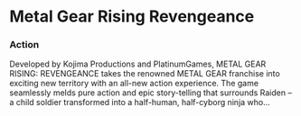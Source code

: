 # Metal Gear Rising Revengeance

### Action

Developed by Kojima Productions and PlatinumGames, METAL GEAR RISING: REVENGEANCE takes the renowned METAL GEAR franchise into exciting new territory with an all-new action experience. The game seamlessly melds pure action and epic story-telling that surrounds Raiden – a child soldier transformed into a half-human, half-cyborg ninja who...